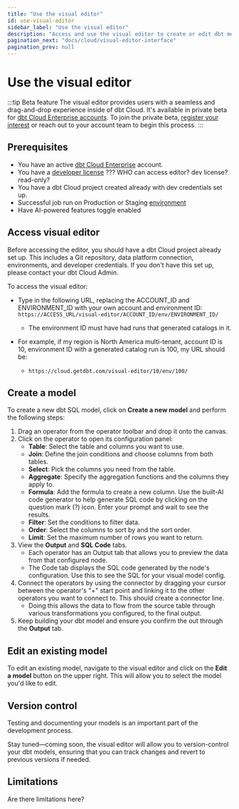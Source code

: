 ```yaml
---
title: "Use the visual editor" 
id: use-visual-editor      
sidebar_label: "Use the visual editor" 
description: "Access and use the visual editor to create or edit dbt models through a visual, drag-and-drop experience inside of dbt Cloud." 
pagination_next: "docs/cloud/visual-editor-interface"
pagination_prev: null
---
```


# Use the visual editor <Lifecycle status='beta'/> 

:::tip Beta feature
The visual editor provides users with a seamless and drag-and-drop experience inside of dbt Cloud. It's available in private beta for [dbt Cloud Enterprise accounts](https://www.getdbt.com/pricing). To join the private beta, [register your interest](https://docs.google.com/forms/d/e/1FAIpQLScPjRGyrtgfmdY919Pf3kgqI5E95xxPXz-8JoVruw-L9jVtxg/viewform) or reach out to your account team to begin this process.
:::

## Prerequisites
- You have an active [dbt Cloud Enterprise](https://www.getdbt.com/pricing) account.
- You have a [developer license](/docs/cloud/manage-access/seats-and-users) ??? WHO can access editor? dev license? read-only?
- You have a dbt Cloud project created already with dev credentials set up.
- Successful job run on Production or Staging [environment](/docs/dbt-cloud-environments)
- Have AI-powered features toggle enabled

## Access visual editor

Before accessing the editor, you should have a dbt Cloud project already set up. This includes a Git repository, data platform connection, environments, and developer credentials. If you don't have this set up, please contact your dbt Cloud Admin.

To access the visual editor:
- Type in the following URL, replacing the ACCOUNT_ID and ENVIRONMENT_ID with your own account and environment ID: `https://ACCESS_URL/visual-editor/ACCOUNT_ID/env/ENVIRONMENT_ID/`
  - The environment ID must have had runs that generated catalogs in it.

- For example, if my region is North America multi-tenant, account ID is 10, environment ID with a generated catalog run is 100, my URL should be:

  - `https://cloud.getdbt.com/visual-editor/10/env/100/`

<Lightbox src="/img/docs/dbt-cloud/visual-editor/visual-editor.jpg" width="80%" title="Visual editor interface that contains a node toolbar and canvas." />

## Create a model
To create a new dbt SQL model, click on **Create a new model** and perform the following steps:

1. Drag an operator from the operator toolbar and drop it onto the canvas.
2. Click on the operator to open its configuration panel:
	- **Table**: Select the table and columns you want to use.
	- **Join**: Define the join conditions and choose columns from both tables.
	- **Select**: Pick the columns you need from the table.
	- **Aggregate**: Specify the aggregation functions and the columns they apply to.
	- **Formula**: Add the formula to create a new column. Use the built-AI code generator to help generate SQL code by clicking on the question mark (?) icon. Enter your prompt and wait to see the results.
	- **Filter**: Set the conditions to filter data.
	- **Order**: Select the columns to sort by and the sort order.
	- **Limit**: Set the maximum number of rows you want to return.
3. View the **Output** and **SQL Code** tabs. 
	- Each operator has an Output tab that allows you to preview the data from that configured node.
	- The Code tab displays the SQL code generated by the node's configuration. Use this to see the SQL for your visual model config.
3. Connect the operators by using the connector by dragging your cursor between the operator's "+" start point and linking it to the other operators you want to connect to. This should create a connector line. 
	- Doing this allows the data to flow from the source table through various transformations you configured, to the final output.
5. Keep building your dbt model and ensure you confirm the out through the **Output** tab.

<!-- 
### Configure nodes
- Built-in AI code generator

### View output
-->

## Edit an existing model
To edit an existing model, navigate to the visual editor and click on the **Edit a model** button on the upper right. This will allow you to select the model you'd like to edit.

<Lightbox src="/img/docs/dbt-cloud/visual-editor/edit-model.jpg" width="90%" title="Edit a model iin the visual editor using the 'Edit a model' button." />

## Version control

Testing and documenting your models is an important part of the development process.  

Stay tuned—coming soon, the visual editor will allow you to version-control your dbt models, ensuring that you can track changes and revert to previous versions if needed.

## Limitations
Are there limitations here?
